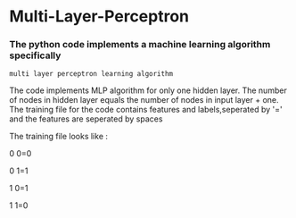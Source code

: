 # Multi-Layer-Perceptron
### The python code implements a machine learning algorithm specifically
    multi layer perceptron learning algorithm

The code implements MLP algorithm for only one hidden layer.
The number of nodes in hidden layer equals the number of nodes in input layer + one.
The training file for the code contains features and labels,seperated by '=' and the features are seperated by spaces

The training file looks like :

0 0=0

0 1=1

1 0=1

1 1=0

